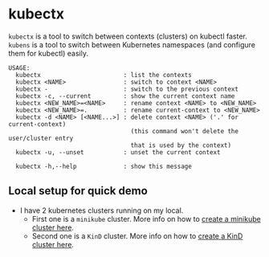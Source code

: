 # kubectx

`kubectx` is a tool to switch between contexts (clusters) on kubectl faster.
`kubens` is a tool to switch between Kubernetes namespaces (and configure them for kubectl) easily.

```
USAGE:
  kubectx                       : list the contexts
  kubectx <NAME>                : switch to context <NAME>
  kubectx -                     : switch to the previous context
  kubectx -c, --current         : show the current context name
  kubectx <NEW_NAME>=<NAME>     : rename context <NAME> to <NEW_NAME>
  kubectx <NEW_NAME>=.          : rename current-context to <NEW_NAME>
  kubectx -d <NAME> [<NAME...>] : delete context <NAME> ('.' for current-context)
                                  (this command won't delete the user/cluster entry
                                  that is used by the context)
  kubectx -u, --unset           : unset the current context

  kubectx -h,--help             : show this message
```

## Local setup for quick demo

- I have 2 kubernetes clusters running on my local.
    - First one is a `minikube` cluster. More info on how to [create a minikube cluster here](../../Local-Kubernetes/minikube/).
    - Second one is a `KinD` cluster. More info on how to [create a KinD cluster here](../../Local-Kubernetes/KinD/).
